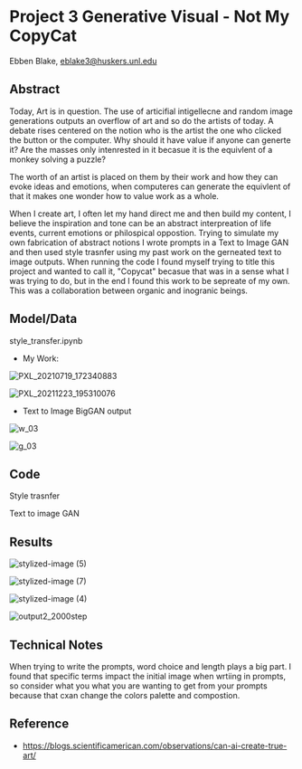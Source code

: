 # Project 3 Generative Visual - Not My CopyCat
Ebben Blake, eblake3@huskers.unl.edu


## Abstract

Today, Art is in question. The use of articifial intigellecne and random image generations outputs an overflow of art and so do the artists of today. A debate rises  centered on the notion who is the artist the one who clicked the button or the computer. Why should it have value if anyone can generte it? Are the masses only intenrested in it becasue it is the equivlent of a monkey solving a puzzle? 

The worth of an artist is placed on them by their work and how they can evoke ideas and emotions, when  computeres can generate the equivlent of that it makes one wonder how to value work as a whole. 

When I create art, I often let my hand direct me and then build my content, I believe the inspiration and tone can be an abstract interpreation of life events, current emotions or philospical oppostion. Trying to simulate my own fabrication of abstract notions I wrote prompts in a Text to Image GAN and then used style trasnfer using my past work on the gerneated text to image outputs. When running the code I found myself trying to title this project and wanted to call it, "Copycat" becasue that was in a sense what I was trying to do, but in the end I found this work to be sepreate of my own. This was a collaboration between organic and inogranic beings. 


## Model/Data

style_transfer.ipynb

 - My Work:

![PXL_20210719_172340883](https://user-images.githubusercontent.com/83600906/166871165-de1bb53c-e3b1-4069-a039-dfc425b80e4a.png)

![PXL_20211223_195310076](https://user-images.githubusercontent.com/83600906/167493283-4bdff1a6-1d11-4934-8d69-04509e5bdc8b.png)

 - Text to Image BigGAN output

![w_03](https://user-images.githubusercontent.com/83600906/167492278-e9c7fd08-3945-468c-9571-dd2647c0d77b.jpg)


![g_03](https://user-images.githubusercontent.com/83600906/167492847-481ee996-41af-4cb8-b8cc-c498eaf2a142.jpg)


## Code
Style trasnfer

Text to image GAN


## Results

![stylized-image (5)](https://user-images.githubusercontent.com/83600906/166869398-2817883a-9457-4f5d-bc93-833469c009ae.png)


![stylized-image (7)](https://user-images.githubusercontent.com/83600906/166869351-eb328b00-c2d5-467f-9c92-a2c119a59261.png)

![stylized-image (4)](https://user-images.githubusercontent.com/83600906/166874872-ac7baae7-b681-4a2d-b927-eba44c24ad1b.png)


![output2_2000step](https://user-images.githubusercontent.com/83600906/166869513-c35bd626-2063-4154-a574-22eb8c98abd2.png)




## Technical Notes

When trying to write the prompts, word choice and length plays a big part. I found that specific terms impact the initial image when wrtiing in prompts, so consider what you what you are wanting to get from your prompts because that cxan change the colors palette and compostion. 

## Reference

- https://blogs.scientificamerican.com/observations/can-ai-create-true-art/



 
